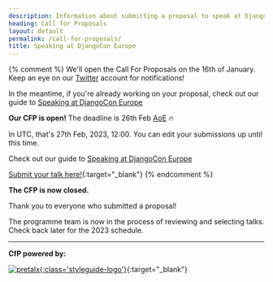 ```yaml
---
description: Information about submitting a proposal to speak at DjangoCon Europe.
heading: Call for Proposals
layout: default
permalink: /call-for-proposals/
title: Speaking at DjangoCon Europe
---
```

{% comment %}
We'll open the Call For Proposals on the 16th of January.
Keep an eye on our [Twitter](https://twitter.com/djangoconeurope) account for notifications!

In the meantime,
if you're already working on your proposal,
check out our guide to [Speaking at DjangoCon Europe](/speaking/)


**Our CFP is open!** The deadline is 26th Feb [AoE](https://time.is/compare/2359_26_Feb_2023_in_Anywhere_on_Earth) 🔥

In UTC, that's 27th Feb, 2023, 12:00.
You can edit your submissions up until this time.

Check out our guide to [Speaking at DjangoCon Europe](/speaking/)

[Submit your talk here!](https://pretalx.com/djangocon-europe-2023/cfp){:target="_blank"}
{% endcomment %}

**The CFP is now closed.** 

Thank you to everyone who submitted a proposal!

The programme team is now in the process of reviewing and selecting talks.  
Check back later for the 2023 schedule.

---

**CfP powered by:**

[![pretalx](/static/img/pretalx.svg){:class='styleguide-logo'}](https://pretalx.com/p/about/){:target="_blank"}
